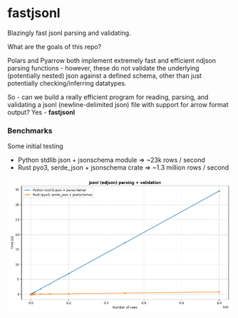 # fastjsonl

Blazingly fast jsonl parsing and validating.

What are the goals of this repo?

Polars and Pyarrow both implement extremely fast and
efficient ndjson parsing functions - however, these
do not validate the underlying (potentially nested)
json against a defined schema, other than just
potentially checking/inferring datatypes.

So - can we build a really efficient program for reading,
parsing, and validating a jsonl (newline-delimited json)
file with support for arrow format output? Yes - **fastjsonl**


### Benchmarks

Some initial testing
- Python stdlib json + jsonschema module => ~23k rows / second
- Rust pyo3, serde_json + jsonschema crate => ~1.3 million rows / second

![benchmark](benchmark.png)
